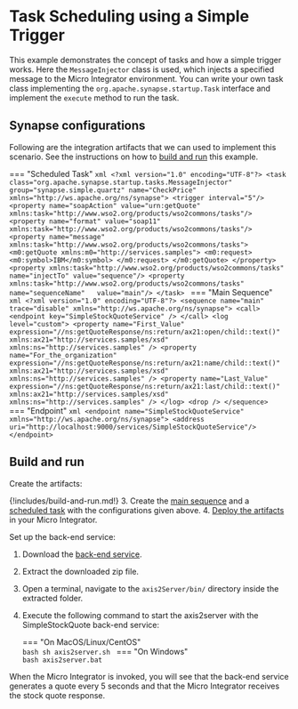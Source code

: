 # Task Scheduling using a Simple Trigger
This example demonstrates the concept of tasks and how a simple trigger works. Here the `MessageInjector` class is used, which injects a specified message to the Micro Integrator environment. You can write your own task class implementing the `org.apache.synapse.startup.Task` interface and implement the `execute` method to run the task.

## Synapse configurations

Following are the integration artifacts that we can used to implement this scenario. See the instructions on how to [build and run](#build-and-run) this example.

=== "Scheduled Task"
    ```xml
    <?xml version="1.0" encoding="UTF-8"?>
    <task class="org.apache.synapse.startup.tasks.MessageInjector" group="synapse.simple.quartz" name="CheckPrice" xmlns="http://ws.apache.org/ns/synapse">
        <trigger interval="5"/>
        <property name="soapAction" value="urn:getQuote" xmlns:task="http://www.wso2.org/products/wso2commons/tasks"/>
        <property name="format" value="soap11" xmlns:task="http://www.wso2.org/products/wso2commons/tasks"/>
        <property name="message" xmlns:task="http://www.wso2.org/products/wso2commons/tasks">
            <m0:getQuote xmlns:m0="http://services.samples">
                <m0:request>
                    <m0:symbol>IBM</m0:symbol>
                </m0:request>
            </m0:getQuote>
        </property>
        <property xmlns:task="http://www.wso2.org/products/wso2commons/tasks" name="injectTo" value="sequence"/>
        <property xmlns:task="http://www.wso2.org/products/wso2commons/tasks" name="sequenceName"   value="main"/>
    </task>
    ```
=== "Main Sequence"    
    ```xml
    <?xml version="1.0" encoding="UTF-8"?>
    <sequence name="main" trace="disable" xmlns="http://ws.apache.org/ns/synapse">
        <call>
            <endpoint key="SimpleStockQuoteService" />
        </call>
        <log level="custom">
            <property name="First_Value"
                expression="//ns:getQuoteResponse/ns:return/ax21:open/child::text()"
                xmlns:ax21="http://services.samples/xsd" xmlns:ns="http://services.samples" />
            <property name="For_the_organization"
                expression="//ns:getQuoteResponse/ns:return/ax21:name/child::text()"
                xmlns:ax21="http://services.samples/xsd" xmlns:ns="http://services.samples" />
            <property name="Last_Value"
                expression="//ns:getQuoteResponse/ns:return/ax21:last/child::text()"
                xmlns:ax21="http://services.samples/xsd" xmlns:ns="http://services.samples" />
        </log>
        <drop />
    </sequence>
    ```
=== "Endpoint"
    ```xml
    <endpoint name="SimpleStockQuoteService" xmlns="http://ws.apache.org/ns/synapse">
        <address uri="http://localhost:9000/services/SimpleStockQuoteService"/>
     </endpoint>
    ```

## Build and run

Create the artifacts:

{!includes/build-and-run.md!}
3. Create the [main sequence]({{base_path}}/develop/creating-artifacts/creating-reusable-sequences) and a [scheduled task]({{base_path}}/develop/creating-artifacts/creating-scheduled-task) with the configurations given above.
4. [Deploy the artifacts]({{base_path}}/develop/deploy-artifacts) in your Micro Integrator.

Set up the back-end service:

1. Download the [back-end service](https://github.com/wso2-docs/WSO2_EI/blob/master/Back-End-Service/axis2Server.zip).
2. Extract the downloaded zip file.
3. Open a terminal, navigate to the `axis2Server/bin/` directory inside the extracted folder.
4. Execute the following command to start the axis2server with the SimpleStockQuote back-end service:

    === "On MacOS/Linux/CentOS"   
          ```bash
          sh axis2server.sh
          ```
    === "On Windows"              
          ```bash
          axis2server.bat
          ```

When the Micro Integrator is invoked, you will see that the back-end service generates a quote every 5 seconds and that the Micro Integrator receives the stock quote response.
